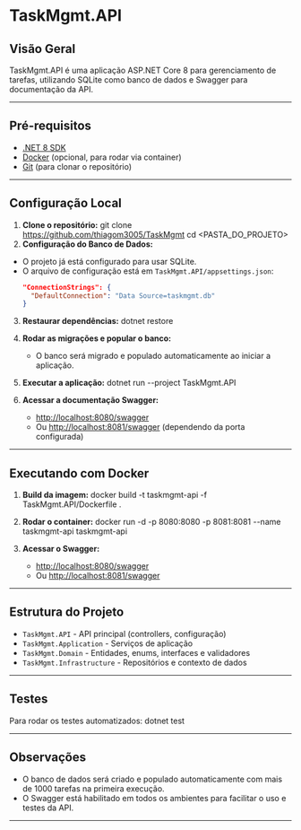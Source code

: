 # TaskMgmt.API

## Visão Geral

TaskMgmt.API é uma aplicação ASP.NET Core 8 para gerenciamento de tarefas, utilizando SQLite como banco de dados e Swagger para documentação da API.

---

## Pré-requisitos

- [.NET 8 SDK](https://dotnet.microsoft.com/download/dotnet/8.0)
- [Docker](https://www.docker.com/get-started) (opcional, para rodar via container)
- [Git](https://git-scm.com/) (para clonar o repositório)

---

## Configuração Local

1. **Clone o repositório:**
git clone https://github.com/thiagom3005/TaskMgmt cd <PASTA_DO_PROJETO>
2. **Configuração do Banco de Dados:**
- O projeto já está configurado para usar SQLite.
- O arquivo de configuração está em `TaskMgmt.API/appsettings.json`:
  ```json
  "ConnectionStrings": {
    "DefaultConnection": "Data Source=taskmgmt.db"
  }
  ```

3. **Restaurar dependências:**
dotnet restore

4. **Rodar as migrações e popular o banco:**
   - O banco será migrado e populado automaticamente ao iniciar a aplicação.

5. **Executar a aplicação:**
dotnet run --project TaskMgmt.API

6. **Acessar a documentação Swagger:**
   - [http://localhost:8080/swagger](http://localhost:8080/swagger)
   - Ou [http://localhost:8081/swagger](http://localhost:8081/swagger) (dependendo da porta configurada)

---

## Executando com Docker

1. **Build da imagem:**
docker build -t taskmgmt-api -f TaskMgmt.API/Dockerfile .

2. **Rodar o container:**
docker run -d -p 8080:8080 -p 8081:8081 --name taskmgmt-api taskmgmt-api

3. **Acessar o Swagger:**
   - [http://localhost:8080/swagger](http://localhost:8080/swagger)
   - Ou [http://localhost:8081/swagger](http://localhost:8081/swagger)

---

## Estrutura do Projeto

- `TaskMgmt.API` - API principal (controllers, configuração)
- `TaskMgmt.Application` - Serviços de aplicação
- `TaskMgmt.Domain` - Entidades, enums, interfaces e validadores
- `TaskMgmt.Infrastructure` - Repositórios e contexto de dados

---

## Testes

Para rodar os testes automatizados:
dotnet test

---

## Observações

- O banco de dados será criado e populado automaticamente com mais de 1000 tarefas na primeira execução.
- O Swagger está habilitado em todos os ambientes para facilitar o uso e testes da API.

---
